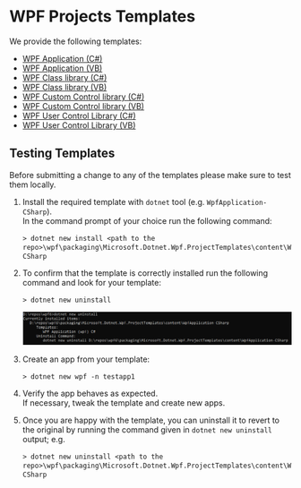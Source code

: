 # WPF Projects Templates

We provide the following templates:
* [WPF Application (C#)](./content/WpfApplication-CSharp)
* [WPF Application (VB)](./content/WpfApplication-VisualBasic)
* [WPF Class library (C#)](./content/WpfClassLibrary-CSharp)
* [WPF Class library (VB)](./content/WpfClassLibrary-VisualBasic)
* [WPF Custom Control library (C#)](./content/WpfCustomControlLibrary-CSharp)
* [WPF Custom Control library (VB)](./content/WpfCustomControlLibrary-VisualBasic)
* [WPF User Control Library (C#)](./content/WpfUserControlLibrary-CSharp)
* [WPF User Control Library (VB)](./content/WpfUserControlLibrary-VisualBasic)

## Testing Templates

Before submitting a change to any of the templates please make sure to test them locally.

1. Install the required template with `dotnet` tool (e.g. `WpfApplication-CSharp`).<br />
In the command prompt of your choice run the following command:
    ```
    > dotnet new install <path to the repo>\wpf\packaging\Microsoft.Dotnet.Wpf.ProjectTemplates\content\WpfApplication-CSharp
    ```

2. To confirm that the template is correctly installed run the following command and look for your template:
    ```
    > dotnet new uninstall
    ```
    ![image](../../Documentation/images/templates-check-installed.png)

3. Create an app from your template:
    ```
    > dotnet new wpf -n testapp1
    ```

4. Verify the app behaves as expected.    
If necessary, tweak the template and create new apps.

5. Once you are happy with the template, you can uninstall it to revert to the original by running the command given in `dotnet new uninstall` output; e.g.
    ```
    > dotnet new uninstall <path to the repo>\wpf\packaging\Microsoft.Dotnet.Wpf.ProjectTemplates\content\WpfApplication-CSharp
    ````
